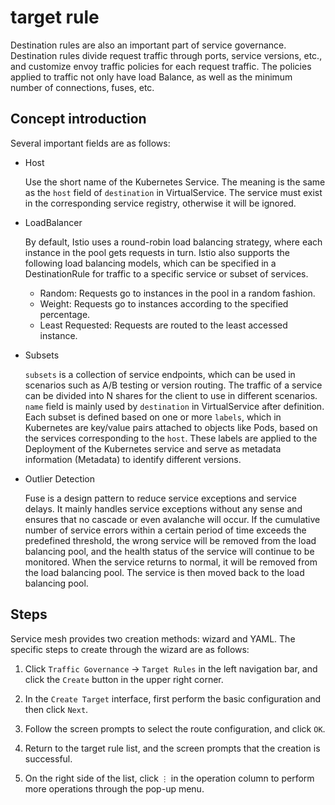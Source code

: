 # target rule

Destination rules are also an important part of service governance. Destination rules divide request traffic through ports, service versions, etc., and customize envoy traffic policies for each request traffic. The policies applied to traffic not only have load Balance, as well as the minimum number of connections, fuses, etc.

## Concept introduction

Several important fields are as follows:

- Host

    Use the short name of the Kubernetes Service. The meaning is the same as the `host` field of `destination` in VirtualService. The service must exist in the corresponding service registry, otherwise it will be ignored.

- LoadBalancer

    By default, Istio uses a round-robin load balancing strategy, where each instance in the pool gets requests in turn.
    Istio also supports the following load balancing models, which can be specified in a DestinationRule for traffic to a specific service or subset of services.

    - Random: Requests go to instances in the pool in a random fashion.
    - Weight: Requests go to instances according to the specified percentage.
    - Least Requested: Requests are routed to the least accessed instance.

- Subsets

    `subsets` is a collection of service endpoints, which can be used in scenarios such as A/B testing or version routing.
    The traffic of a service can be divided into N shares for the client to use in different scenarios.
    `name` field is mainly used by `destination` in VirtualService after definition.
    Each subset is defined based on one or more `labels`, which in Kubernetes are key/value pairs attached to objects like Pods, based on the services corresponding to the `host`.
    These labels are applied to the Deployment of the Kubernetes service and serve as metadata information (Metadata) to identify different versions.

- Outlier Detection
  
    Fuse is a design pattern to reduce service exceptions and service delays. It mainly handles service exceptions without any sense and ensures that no cascade or even avalanche will occur.
    If the cumulative number of service errors within a certain period of time exceeds the predefined threshold, the wrong service will be removed from the load balancing pool, and the health status of the service will continue to be monitored. When the service returns to normal, it will be removed from the load balancing pool. The service is then moved back to the load balancing pool.

## Steps

Service mesh provides two creation methods: wizard and YAML. The specific steps to create through the wizard are as follows:

1. Click `Traffic Governance` -> `Target Rules` in the left navigation bar, and click the `Create` button in the upper right corner.

    

2. In the `Create Target` interface, first perform the basic configuration and then click `Next`.

    

3. Follow the screen prompts to select the route configuration, and click `OK`.

    

4. Return to the target rule list, and the screen prompts that the creation is successful.

    

5. On the right side of the list, click `⋮` in the operation column to perform more operations through the pop-up menu.

    